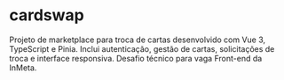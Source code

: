 # cardswap
Projeto de marketplace para troca de cartas desenvolvido com Vue 3, TypeScript e Pinia. Inclui autenticação, gestão de cartas, solicitações de troca e interface responsiva. Desafio técnico para vaga Front-end da InMeta.
